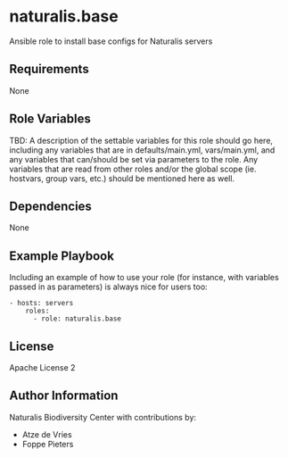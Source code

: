 # naturalis.base

Ansible role to install base configs for Naturalis servers

## Requirements

None

## Role Variables

TBD: A description of the settable variables for this role should go here,
including any variables that are in defaults/main.yml, vars/main.yml, and any
variables that can/should be set via parameters to the role. Any variables that
are read from other roles and/or the global scope (ie. hostvars, group vars,
etc.) should be mentioned here as well.

## Dependencies

None

## Example Playbook

Including an example of how to use your role (for instance, with variables
passed in as parameters) is always nice for users too:

```
- hosts: servers
    roles:
      - role: naturalis.base
```

## License

Apache License 2

## Author Information

Naturalis Biodiversity Center with contributions by:

* Atze de Vries
* Foppe Pieters
